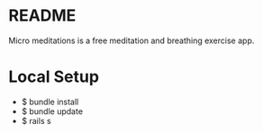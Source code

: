 # README

Micro meditations is a free meditation and breathing exercise app.

# Local Setup

- $ bundle install
- $ bundle update
- $ rails s
